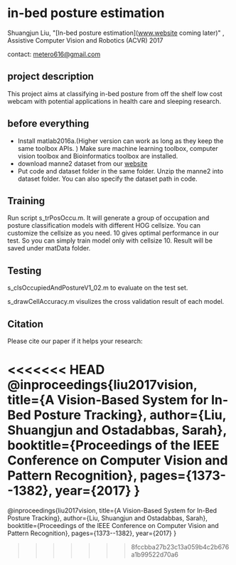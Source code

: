 # in-bed posture estimation 
Shuangjun Liu,  "[In-bed posture estimation](www.website coming later)" ,  Assistive Computer Vision and Robotics (ACVR) 2017 

contact: metero616@gmail.com

## project description
This project aims at classifying in-bed posture from off the shelf low cost webcam with potential applications in health care and sleeping research. 

## before everything 
- Install matlab2016a.(Higher version can work as long as they keep the same toolbox APIs. )
Make sure machine learning toolbox, computer vision toolbox and Bioinformatics toolbox are installed.
- download manne2 dataset from our [website](http://www.northeastern.edu/ostadabbas/2017/11/19/in-bed-general-posture-estimation/)
- Put code and dataset folder in the same folder. Unzip the manne2 into dataset folder. You can also specify the dataset path in code.


## Training
Run script s_trPosOccu.m. It will generate a group of occupation and posture classification models with different HOG cellsize. 
You can customize the cellsize as you need. 10 gives optimal performance in our test. So you can simply train model only with cellsize 10.
Result will be saved under matData folder. 

## Testing 
s_clsOccupiedAndPostureV1_02.m to evaluate on the test set. 

s_drawCellAccuracy.m visulizes the cross validation result of each model. 

## Citation
Please cite our paper if it helps your research:

<<<<<<< HEAD
	@inproceedings{liu2017vision,
	  title={A Vision-Based System for In-Bed Posture Tracking},
	  author={Liu, Shuangjun and Ostadabbas, Sarah},
	  booktitle={Proceedings of the IEEE Conference on Computer Vision and Pattern Recognition},
	  pages={1373--1382},
	  year={2017}
	}
=======
@inproceedings{liu2017vision,
  title={A Vision-Based System for In-Bed Posture Tracking},
  author={Liu, Shuangjun and Ostadabbas, Sarah},
  booktitle={Proceedings of the IEEE Conference on Computer Vision and Pattern Recognition},
  pages={1373--1382},
  year={2017}
}


>>>>>>> 8fccbba27b23c13a059b4c2b676a1b99522d70a6



